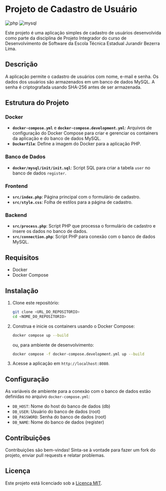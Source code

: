 # Projeto de Cadastro de Usuário

![php](https://img.shields.io/badge/-PHP-white?style=for-the-badge&logo=php&color=777BB4&logoColor=white)
![mysql](https://img.shields.io/badge/-MySQL-white?style=for-the-badge&logo=mysql&color=4479A1&logoColor=white)

Este projeto é uma aplicação simples de cadastro de usuários desenvolvida como parte da disciplina de Projeto Integrador do curso de Desenvolvimento de Software da Escola Técnica Estadual Jurandir Bezerra Lima.

## Descrição

A aplicação permite o cadastro de usuários com nome, e-mail e senha. Os dados dos usuários são armazenados em um banco de dados MySQL. A senha é criptografada usando SHA-256 antes de ser armazenada.

## Estrutura do Projeto

### Docker

- **`docker-compose.yml`** e **`docker-compose.development.yml`**: Arquivos de configuração do Docker Compose para criar e gerenciar os containers da aplicação e do banco de dados MySQL.
- **`Dockerfile`**: Define a imagem do Docker para a aplicação PHP.

### Banco de Dados

- **`docker/mysql/init/init.sql`**: Script SQL para criar a tabela `user` no banco de dados `register`.

### Frontend

- **`src/index.php`**: Página principal com o formulário de cadastro.
- **`src/style.css`**: Folha de estilos para a página de cadastro.

### Backend

- **`src/process.php`**: Script PHP que processa o formulário de cadastro e insere os dados no banco de dados.
- **`src/connection.php`**: Script PHP para conexão com o banco de dados MySQL.

## Requisitos

- Docker
- Docker Compose

## Instalação

1. Clone este repositório:

   ```sh
   git clone <URL_DO_REPOSITORIO>
   cd <NOME_DO_REPOSITORIO>
   ```

2. Construa e inicie os containers usando o Docker Compose:

   ```sh
   docker compose up --build
   ```

   ou, para ambiente de desenvolvimento:

   ```sh
   docker compose -f docker-compose.development.yml up --build
   ```

3. Acesse a aplicação em `http://localhost:8080`.

## Configuração

As variáveis de ambiente para a conexão com o banco de dados estão definidas no arquivo `docker-compose.yml`:

- `DB_HOST`: Nome do host do banco de dados (db)
- `DB_USER`: Usuário do banco de dados (root)
- `DB_PASSWORD`: Senha do banco de dados (root)
- `DB_NAME`: Nome do banco de dados (register)

## Contribuições

Contribuições são bem-vindas! Sinta-se à vontade para fazer um fork do projeto, enviar pull requests e relatar problemas.

## Licença

Este projeto está licenciado sob a [Licença MIT](LICENSE).